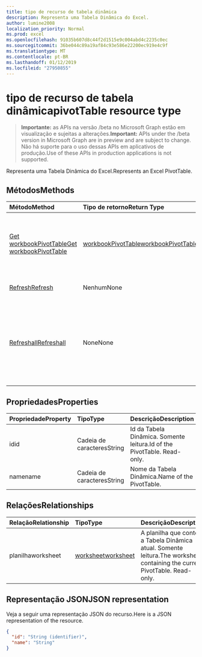 ```yaml
---
title: tipo de recurso de tabela dinâmica
description: Representa uma Tabela Dinâmica do Excel.
author: lumine2008
localization_priority: Normal
ms.prod: excel
ms.openlocfilehash: 91035b607d8c44f2d1515e9c004abd4c2235c0ec
ms.sourcegitcommit: 36be044c89a19af84c93e586e22200ec919e4c9f
ms.translationtype: MT
ms.contentlocale: pt-BR
ms.lasthandoff: 01/12/2019
ms.locfileid: "27950855"
---
```

# <a name="pivottable-resource-type"></a><span data-ttu-id="95ff0-103">tipo de recurso de tabela dinâmica</span><span class="sxs-lookup"><span data-stu-id="95ff0-103">pivotTable resource type</span></span>

> <span data-ttu-id="95ff0-104">**Importante:** as APIs na versão /beta no Microsoft Graph estão em visualização e sujeitas a alterações.</span><span class="sxs-lookup"><span data-stu-id="95ff0-104">**Important:** APIs under the /beta version in Microsoft Graph are in preview and are subject to change.</span></span> <span data-ttu-id="95ff0-105">Não há suporte para o uso dessas APIs em aplicativos de produção.</span><span class="sxs-lookup"><span data-stu-id="95ff0-105">Use of these APIs in production applications is not supported.</span></span>

<span data-ttu-id="95ff0-106">Representa uma Tabela Dinâmica do Excel.</span><span class="sxs-lookup"><span data-stu-id="95ff0-106">Represents an Excel PivotTable.</span></span>

## <a name="methods"></a><span data-ttu-id="95ff0-107">Métodos</span><span class="sxs-lookup"><span data-stu-id="95ff0-107">Methods</span></span>

| <span data-ttu-id="95ff0-108">Método</span><span class="sxs-lookup"><span data-stu-id="95ff0-108">Method</span></span>           | <span data-ttu-id="95ff0-109">Tipo de retorno</span><span class="sxs-lookup"><span data-stu-id="95ff0-109">Return Type</span></span>    |<span data-ttu-id="95ff0-110">Descrição</span><span class="sxs-lookup"><span data-stu-id="95ff0-110">Description</span></span>|
|:---------------|:--------|:----------|
|[<span data-ttu-id="95ff0-111">Get workbookPivotTable</span><span class="sxs-lookup"><span data-stu-id="95ff0-111">Get workbookPivotTable</span></span>](../api/workbookpivottable-get.md) | [<span data-ttu-id="95ff0-112">workbookPivotTable</span><span class="sxs-lookup"><span data-stu-id="95ff0-112">workbookPivotTable</span></span>](workbookpivottable.md) |<span data-ttu-id="95ff0-113">Leia as propriedades e relacionamentos do objeto workbookPivotTable.</span><span class="sxs-lookup"><span data-stu-id="95ff0-113">Read properties and relationships of workbookPivotTable object.</span></span>|
|[<span data-ttu-id="95ff0-114">Refresh</span><span class="sxs-lookup"><span data-stu-id="95ff0-114">Refresh</span></span>](../api/workbookpivottable-refresh.md)|<span data-ttu-id="95ff0-115">Nenhum</span><span class="sxs-lookup"><span data-stu-id="95ff0-115">None</span></span>|<span data-ttu-id="95ff0-116">Atualiza a Tabela Dinâmica.</span><span class="sxs-lookup"><span data-stu-id="95ff0-116">Refreshes the PivotTable.</span></span> |
|[<span data-ttu-id="95ff0-117">Refreshall</span><span class="sxs-lookup"><span data-stu-id="95ff0-117">Refreshall</span></span>](../api/workbookpivottable-refreshall.md)|<span data-ttu-id="95ff0-118">None</span><span class="sxs-lookup"><span data-stu-id="95ff0-118">None</span></span>|<span data-ttu-id="95ff0-p102">Atualização de todas as tabelas dentro de uma determinada planilha. Observe que esta ação está disponível somente na coleção de tabela dinâmica.</span><span class="sxs-lookup"><span data-stu-id="95ff0-p102">Refresh all tables within given worksheet. Note that this action is available only on the pivot table collection.</span></span>|

## <a name="properties"></a><span data-ttu-id="95ff0-121">Propriedades</span><span class="sxs-lookup"><span data-stu-id="95ff0-121">Properties</span></span>
| <span data-ttu-id="95ff0-122">Propriedade</span><span class="sxs-lookup"><span data-stu-id="95ff0-122">Property</span></span>     | <span data-ttu-id="95ff0-123">Tipo</span><span class="sxs-lookup"><span data-stu-id="95ff0-123">Type</span></span>   |<span data-ttu-id="95ff0-124">Descrição</span><span class="sxs-lookup"><span data-stu-id="95ff0-124">Description</span></span>|
|:---------------|:--------|:----------|
|<span data-ttu-id="95ff0-125">id</span><span class="sxs-lookup"><span data-stu-id="95ff0-125">id</span></span>|<span data-ttu-id="95ff0-126">Cadeia de caracteres</span><span class="sxs-lookup"><span data-stu-id="95ff0-126">String</span></span>| <span data-ttu-id="95ff0-p103">Id da Tabela Dinâmica.   Somente leitura.</span><span class="sxs-lookup"><span data-stu-id="95ff0-p103">Id of the PivotTable.   Read-only.</span></span>|
|<span data-ttu-id="95ff0-129">name</span><span class="sxs-lookup"><span data-stu-id="95ff0-129">name</span></span>|<span data-ttu-id="95ff0-130">Cadeia de caracteres</span><span class="sxs-lookup"><span data-stu-id="95ff0-130">String</span></span>|<span data-ttu-id="95ff0-131">Nome da Tabela Dinâmica.</span><span class="sxs-lookup"><span data-stu-id="95ff0-131">Name of the PivotTable.</span></span>    |

## <a name="relationships"></a><span data-ttu-id="95ff0-132">Relações</span><span class="sxs-lookup"><span data-stu-id="95ff0-132">Relationships</span></span>
| <span data-ttu-id="95ff0-133">Relação</span><span class="sxs-lookup"><span data-stu-id="95ff0-133">Relationship</span></span> | <span data-ttu-id="95ff0-134">Tipo</span><span class="sxs-lookup"><span data-stu-id="95ff0-134">Type</span></span>   |<span data-ttu-id="95ff0-135">Descrição</span><span class="sxs-lookup"><span data-stu-id="95ff0-135">Description</span></span>|
|:---------------|:--------|:----------|
|<span data-ttu-id="95ff0-136">planilha</span><span class="sxs-lookup"><span data-stu-id="95ff0-136">worksheet</span></span>|[<span data-ttu-id="95ff0-137">worksheet</span><span class="sxs-lookup"><span data-stu-id="95ff0-137">worksheet</span></span>](worksheet.md)| <span data-ttu-id="95ff0-p104">A planilha que contém a Tabela Dinâmica atual. Somente leitura.</span><span class="sxs-lookup"><span data-stu-id="95ff0-p104">The worksheet containing the current PivotTable. Read-only.</span></span>   |

## <a name="json-representation"></a><span data-ttu-id="95ff0-140">Representação JSON</span><span class="sxs-lookup"><span data-stu-id="95ff0-140">JSON representation</span></span>
<span data-ttu-id="95ff0-141">Veja a seguir uma representação JSON do recurso.</span><span class="sxs-lookup"><span data-stu-id="95ff0-141">Here is a JSON representation of the resource.</span></span>

<!-- {
  "blockType": "resource",
  "optionalProperties": [

  ],
  "@odata.type": "microsoft.graph.workbookPivotTable"
}-->

```json
{
  "id": "String (identifier)",
  "name": "String"
}

```
